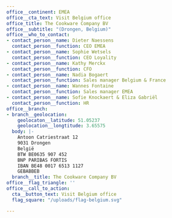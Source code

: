 ```yaml
---
office__continent: EMEA
office__cta_text: Visit Belgium office
office_title: The Cookware Company BV
office__subtitle: "(Drongen, Belgium)"
office__who_to_contact:
- contact_person__name: Dieter Naessens
  contact_person__function: CEO EMEA
- contact_person__name: Sophie Wetsels
  contact_person__function: CEO Loyality
- contact_person__name: Kathy Merckx
  contact_person__function: CFO
- contact_person__name: Nadia Bogaert
  contact_person__function: Sales manager Belgium & France
- contact_person__name: Wannes Fontaine
  contact_person__function: Sales manager EMEA
- contact_person__name: Sofie Knockaert & Eliza Gabriël
  contact_person__function: HR
office__branch:
- branch__geolocation:
    geolocaton__latitude: 51.05237
    geolocation__longtitude: 3.65575
  body: |-
    Antoon Catriestraat 12
    9031 Drongen
    België
    BTW BE0635 907 452
    BNP PARIBAS FORTIS
    IBAN BE48 0017 6513 1127
    GEBABBEB
  branch__title: The Cookware Company BV
office__flag_triangle: ''
office__call_to_action:
  cta__button_text: Visit Belgium office
  flag_square: "/uploads/flag-belgium.svg"

---
```

